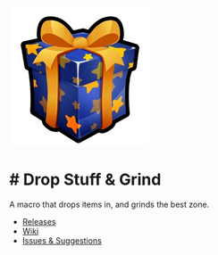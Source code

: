 

  <!-- Macro Logo -->
  <picture>
    <img src="https://raw.githubusercontent.com/waktool/.github/main/assets/PS99_Party_Box.webp">
  </picture>
  <br>


<a name="title"><h1># Drop Stuff & Grind</h1></a>
A macro that drops items in, and grinds the best zone.
- <a href="https://github.com/waktool/DropStuffGrind/releases">Releases</a>
- <a href="https://github.com/waktool/DropStuffGrind/wiki">Wiki</a>
- <a href="https://github.com/waktool/DropStuffGrind/issues">Issues & Suggestions</a>
